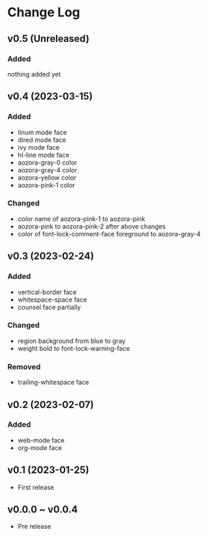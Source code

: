 # Change Log

## v0.5 (Unreleased)

### Added
nothing added yet

## v0.4 (2023-03-15)

### Added
- linum mode face
- dired mode face
- ivy mode face
- hl-line mode face
- aozora-gray-0 color
- aozora-gray-4 color
- aozora-yellow color
- aozora-pink-1 color

### Changed
- color name of aozora-pink-1 to aozora-pink
- aozora-pink to aozora-pink-2 after above changes
- color of font-lock-comment-face foreground to aozora-gray-4

## v0.3 (2023-02-24)

### Added
- vertical-border face
- whitespace-space face
- counsel face partially

### Changed
- region background from blue to gray
- weight bold to font-lock-warning-face

### Removed
- trailing-whitespace face

## v0.2 (2023-02-07)

### Added
- web-mode face
- org-mode face

## v0.1 (2023-01-25)

- First release

## v0.0.0 ~ v0.0.4

- Pre release
